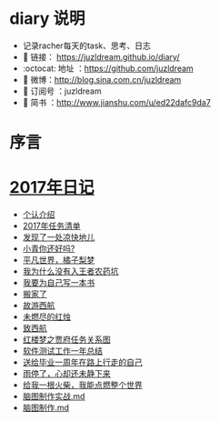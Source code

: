 # diary 说明

- 记录racher每天的task、思考、日志
- :notebook: 链接： https://juzldream.github.io/diary/
- :octocat: 地址 ：https://github.com/juzldream
- :mushroom: 微博：http://blog.sina.com.cn/juzldream 
- :princess: 订阅号 ：juzldream
- :orange_book: 简书 ：http://www.jianshu.com/u/ed22dafc9da7


# 序言



# [2017年日记](2017年度)

- [个认介绍](resume.md)
- [2017年任务清单](2017年度/2017年任务清单.md)
- [发现了一处凉快地儿](2017年度/发现了一处凉快地儿.md)
- [小青你还好吗?](2017年度/小青你还好吗？.md)
- [平凡世界，橘子梨梦](2017年度/平凡世界，橘子梨梦.md)
- [我为什么没有入王者农药坑](2017年度/我为什么没有入王者农药坑.md)
- [我要为自己写一本书](2017年度/我要为自己写一本书.md)
- [搬家了](2017年度/搬家了.md)
- [故游西航](2017年度/故游西航.md)
- [未燃尽的红烛](2017年度/未燃尽的红烛.md)
- [致西航](2017年度/致西航.md)
- [红楼梦之贾府任务关系图](2017年度/红楼梦之贾府任务关系图.md)
- [软件测试工作一年总结](2017年度/软件测试工作一年总结.md)
- [送给毕业一周年在路上行走的自己](2017年度/送给毕业一周年在路上行走的自己.md)
- [雨停了，心却还未静下来](2017年度/雨停了，心却还未静下来.md)
- [给我一根火柴，我能点燃整个世界](2017年度/给我一根火柴，我能点燃整个世界.md)
- [脑图制作实战.md](2017年度/脑图制作实战.md)
- [脑图制作.md](2017年度/脑图制作.md)

